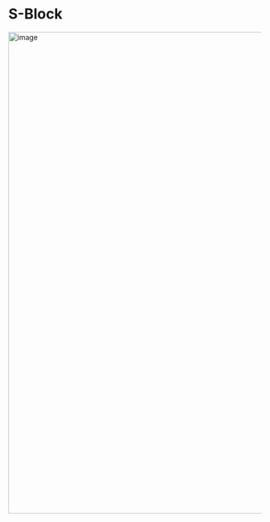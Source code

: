 # S-Block
<img width="958" alt="image" src="https://github.com/user-attachments/assets/7a07e747-6ec1-40aa-9994-125de3642ad2">
